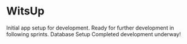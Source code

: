 # WitsUp
Initial app setup for development.
Ready for further development in following sprints.
Database Setup Completed
development underway!
